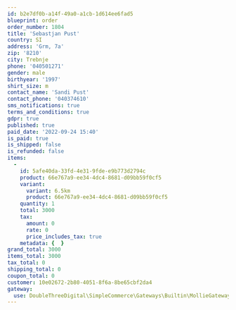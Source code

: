 ```yaml
---
id: b2e7df0b-a14f-49a0-a1cb-1d614ee6fad5
blueprint: order
order_number: 1804
title: 'Sebastjan Pust'
country: SI
address: 'Grm, 7a'
zip: '8210'
city: Trebnje
phone: '040501271'
gender: male
birthyear: '1997'
shirt_size: m
contact_name: 'Sandi Pust'
contact_phone: '040374610'
sms_notifications: true
terms_and_conditions: true
gdpr: true
published: true
paid_date: '2022-09-24 15:40'
is_paid: true
is_shipped: false
is_refunded: false
items:
  -
    id: 5afe40da-33fd-4e31-9fde-e9b773d2794c
    product: 66e767a9-ee34-4dc4-8681-d09bb59f0cf5
    variant:
      variant: 6.5km
      product: 66e767a9-ee34-4dc4-8681-d09bb59f0cf5
    quantity: 1
    total: 3000
    tax:
      amount: 0
      rate: 0
      price_includes_tax: true
    metadata: {  }
grand_total: 3000
items_total: 3000
tax_total: 0
shipping_total: 0
coupon_total: 0
customer: 10e02672-2b80-4051-8f6a-8be65cbf2da4
gateway:
  use: DoubleThreeDigital\SimpleCommerce\Gateways\Builtin\MollieGateway
---
```

